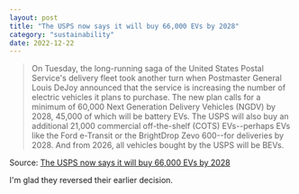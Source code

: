 ```yaml
---
layout: post
title: "The USPS now says it will buy 66,000 EVs by 2028"
category: "sustainability"
date: 2022-12-22
---
```


>On Tuesday, the long-running saga of the United States Postal Service's delivery fleet took another turn when Postmaster General Louis DeJoy announced that the service is increasing the number of electric vehicles it plans to purchase. The new plan calls for a minimum of 60,000 Next Generation Delivery Vehicles (NGDV) by 2028, 45,000 of which will be battery EVs. The USPS will also buy an additional 21,000 commercial off-the-shelf (COTS) EVs--perhaps EVs like the Ford e-Transit or the BrightDrop Zevo 600--for deliveries by 2028. And from 2026, all vehicles bought by the USPS will be BEVs.

Source: [The USPS now says it will buy 66,000 EVs by 2028](https://arstechnica.com/cars/2022/12/the-usps-now-says-it-will-buy-66000-evs-by-2028/)

I'm glad they reversed their earlier decision.
